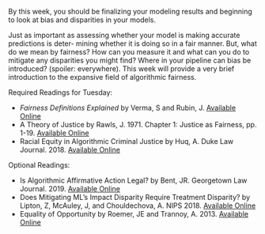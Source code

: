 By this week, you should be finalizing your modeling results and
beginning to look at bias and disparities in your models. 

Just as important as assessing whether your model is making accurate
predictions is deter- mining whether it is doing so in a fair
manner. But, what do we mean by fairness? How can you measure it and
what can you do to mitigate any disparities you might find? Where in
your pipeline can bias be introduced? (spoiler: everywhere). This week
will provide a very brief introduction to the expansive field of
algorithmic fairness. 

Required Readings for Tuesday:
- *Fairness Definitions Explained* by Verma, S and Rubin, J. [Available Online](https://dl.acm.org/citation.cfm?doid=3194770.3194776)
- A Theory of Justice by Rawls, J. 1971. Chapter 1: Justice as Fairness, pp. 1-19. [Available Online](https://blogs.baruch.cuny.edu/eng2100kmwd/files/2015/12/A-Theory-of-Justice-Excerpts.pdf)
- Racial Equity in Algorithmic Criminal Justice by Huq, A. Duke Law Journal. 2018. [Available Online](https://heinonline.org/HOL/Page?handle=hein.journals/duklr68&id=1067&div=33&collection=journals)

Optional Readings:
- Is Algorithmic Affirmative Action Legal? by Bent, JR. Georgetown Law Journal. 2019. [Available Online](https://papers.ssrn.com/sol3/papers.cfm?abstract_id=3372690)
- Does Mitigating ML’s Impact Disparity Require Treatment Disparity? by Lipton, Z, McAuley, J, and Chouldechova, A. NIPS 2018. [Available Online](http://papers.nips.cc/paper/8035-does-mitigating-mls-impact-disparity-require-treatment-disparity)
- Equality of Opportunity by Roemer, JE and Trannoy, A. 2013. [Available Online](http://cowles.yale.edu/sites/default/files/files/pub/d19/d1921.pdf)
